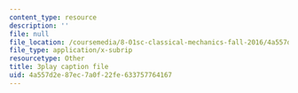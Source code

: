 ```yaml
---
content_type: resource
description: ''
file: null
file_location: /coursemedia/8-01sc-classical-mechanics-fall-2016/4a557d2e87ec7a0f22fe633757764167_mLLUgcvQLgY.srt
file_type: application/x-subrip
resourcetype: Other
title: 3play caption file
uid: 4a557d2e-87ec-7a0f-22fe-633757764167
---
```

